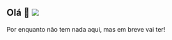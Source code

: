 ## Olá 👋 ![](https://komarev.com/ghpvc/?username=seasky2&color=red&style=plastic&label=Visitors)

<!--
**seasky2/seasky2** is a ✨ _special_ ✨ repository because its `README.md` (this file) appears on your GitHub profile.

Here are some ideas to get you started:

- 🔭 I’m currently working on ...
- 🌱 I’m currently learning ...
- 👯 I’m looking to collaborate on ...
- 🤔 I’m looking for help with ...
- 💬 Ask me about ...
- 📫 How to reach me: ...
- 😄 Pronouns: ...
- ⚡ Fun fact: ...
-->

Por enquanto não tem nada aqui, mas em breve vai ter!
